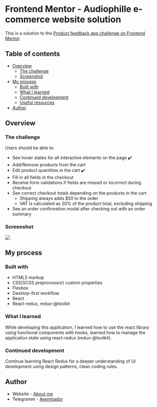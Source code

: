# Frontend Mentor - Audiophille e-commerce website solution

This is a solution to the [Product feedback app challenge on Frontend Mentor](https://www.frontendmentor.io/challenges/audiophile-ecommerce-website-C8cuSd_wx).

## Table of contents

- [Overview](#overview)
  - [The challenge](#the-challenge)
  - [Screenshot](#screenshot)
- [My process](#my-process)
  - [Built with](#built-with)
  - [What I learned](#what-i-learned)
  - [Continued development](#continued-development)
  - [Useful resources](#useful-resources)
- [Author](#author)

## Overview

### The challenge

Users should be able to:

- See hover states for all interactive elements on the page :heavy_check_mark:
- Add/Remove products from the cart
- Edit product quantities in the cart :heavy_check_mark:
- Fill in all fields in the checkout
- Receive form validations if fields are missed or incorrect during checkout
- See correct checkout totals depending on the products in the cart
  - Shipping always adds $50 to the order
  - VAT is calculated as 20% of the product total, excluding shipping
- See an order confirmation modal after checking out with an order summary

### Screenshot
![](https://user-images.githubusercontent.com/29005134/151505628-184f59b5-2a73-45bf-a983-90dbc0a1ee29.jpg)

## My process

### Built with

- HTML5 markup
- CSS(SCSS preprocessor) custom properties
- Flexbox
- Desktop-first workflow
- React
- React-redux, redux-@toolkit

### What I learned

While developing this application, I learned how to use the react library using functional components with hooks, learned how to manage the application state using react-redux (redux-@toolkit).

### Continued development

Continue learning React Redux for a deeper understanding of UI development using design patterns, clean coding rules.

## Author

- Website - [About me](https://bgf-cv.ru/)
- Telegramm - [Avenntador](https://t.me/avenntador)
